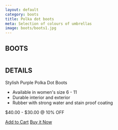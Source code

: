 ```yaml
---
layout: default
category: boots
title: Polka dot boots
meta: Selection of colours of umbrellas
image: boots/boots1.jpg
---
```

<div class="main-grid">
	<div class="unit unit-s-1 unit-m-1-2 unit-l-1-2 product sides bottom ">
			<h2>BOOTS</h2>
			<img src="{{site.baseurl}}/images/boots/boots1.jpg" class="img-flex" alt=""></a>	
	</div>
	<div class="unit unit-s-1 unit-m-1-2 unit-l-1-2 product sides bottom ">
			<h2>DETAILS</h2>
			<p>Stylish Purple Polka Dot Boots</p>
			<ul>
				<li> Available in women's size 6 - 11 </li>
				<li> Durable interior and exterior </li>
				<li> Rubber with strong water and stain proof coating </li>
			</ul>
			<p>$40.00 - $30.00 @ 10% OFF </p>
			<a class="btn" href="{{site.baseurl}}/cart/"> Add to Cart</a>
			<a class="btn btn-alt" href="{{site.baseurl}}/cart/">Buy it Now</a>
	</div>
</div>

<!--PURPLE POLKDA DOT BOOTS

$40.00 - $30.00 @ 10% OFF 

COLOUR: PURPLE

## DETAILS 

- AVAILABLE IN SIZE 6-11
- STAIN PROOF FINISH
- RUBBER WITH WATER PROOF COATING -->